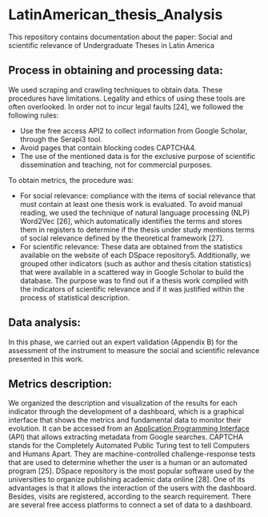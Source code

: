 # LatinAmerican_thesis_Analysis
This repository contains documentation about the paper: Social and scientific relevance of Undergraduate Theses in Latin America

## Process in obtaining and processing data: 
We used scraping and crawling techniques to obtain data. These procedures have limitations. Legality and ethics of using these tools are often overlooked. In order not to incur legal faults [24], we followed the following rules:

- Use the free access API2 to collect information from Google Scholar, through the Serapi3 tool.
- Avoid pages that contain blocking codes CAPTCHA4.
- The use of the mentioned data is for the exclusive purpose of scientific dissemination and teaching, not for commercial purposes.

To obtain metrics, the procedure was:

- For social relevance: compliance with the items of social relevance that must contain at least one thesis work is evaluated. To avoid manual reading, we used the technique of natural language processing (NLP) Word2Vec [26], which automatically identifies the terms and stores them in registers to determine if the thesis under study mentions terms of social relevance defined by the theoretical framework [27].
- For scientific relevance: These data are obtained from the statistics available on the website of each DSpace repository5. Additionally, we grouped other indicators (such as author and thesis citation statistics) that were available in a scattered way in Google Scholar to build the database. The purpose was to find out if a thesis work complied with the indicators of scientific relevance and if it was justified within the process of statistical description.

## Data analysis:

In this phase, we carried out an expert validation (Appendix B) for the assessment of the instrument to measure the social and scientific relevance presented in this work.

## Metrics description:

We organized the description and visualization of the results for each indicator through the development of a dashboard, which is a graphical interface that shows the metrics and fundamental data to monitor their evolution. It can be accessed from an [Application Programming Interface](https://serpapi.com/search-api) (API) that allows extracting metadata from Google searches. CAPTCHA stands for the Completely Automated Public Turing test to tell Computers and Humans Apart. They are machine-controlled challenge-response tests that are used to determine whether the user is a human or an automated program [25]. DSpace repository is the most popular software used by the universities to organize publishing academic data online [28]. One of its advantages is that it allows the interaction of the users with the dashboard. Besides, visits are registered, according to the search requirement. There are several free access platforms to connect a set of data to a dashboard.
